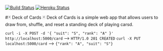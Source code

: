 [![Build Status](https://travis-ci.org/adrielklein/deck-of-cards.svg?branch=master)](https://travis-ci.org/adrielklein/deck-of-cards)
[![Heroku Status](https://heroku-badge.herokuapp.com/?app=deck-of-cards)](http://deck-of-cards.herokuapp.com)

#:black_joker: Deck of Cards :black_joker:
Deck of Cards is a simple web app that allows users to draw from, shuffle, and reset a standing deck of playing carsd.


`curl -i -X POST -d '{ "suit": "S", "rank": "A" }' http://localhost:5000/card` --> `HTTP/1.0 201 CREATED`
`curl -X PUT localhost:5000/card` --> `{"rank": "A", "suit": "S"}`